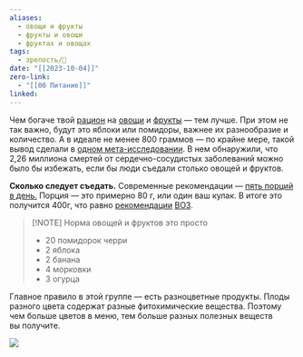 ```yaml
---
aliases:
  - овощи и фрукты
  - фрукты и овощи
  - фруктах и овощах
tags:
  - зрелость/🌱
date: "[[2023-10-04]]"
zero-link:
  - "[[00 Питание]]"
linked:
---
```

Чем богаче твой [рацион](Рацион%20питания.md) на [овощи](Овощи.md) и [фрукты](Фрукты.md) — тем лучше. При этом не так важно, будут это яблоки или помидоры, важнее их разнообразие и количество. А в идеале не менее 800 граммов — по крайне мере, такой вывод сделали в [одном мета-исследовании](https://www.ncbi.nlm.nih.gov/pmc/articles/PMC5837313/). В нем обнаружили, что 2,26 миллиона смертей от сердечно-сосудистых заболеваний можно было бы избежать, если бы люди съедали столько овощей и фруктов.

**Сколько следует съедать.** Современные рекомендации — [пять порций в день.](https://www.nhs.uk/live-well/eat-well/5-a-day/5-a-day-what-counts/) Порция — это примерно 80 г, или один ваш кулак. В итоге это получится 400г, что равно [рекомендации](https://www.who.int/ru/news-room/fact-sheets/detail/healthy-diet) [ВОЗ](Всемирная%20Организация%20Здоровья.md).

> [!NOTE] Норма овощей и фруктов это просто
> - 20 помидорок черри
> - 2 яблока
> - 2 банана
> - 4 морковки
> - 3 огурца

Главное правило в этой группе — есть разноцветные продукты. Плоды разного цвета содержат разные фитохимические вещества. Поэтому чем больше цветов в меню, тем больше разных полезных веществ вы получите.

![](1-food-plan-cxema-desk-2.rtnnccld8vnk..webp)